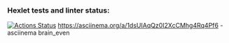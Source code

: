 ### Hexlet tests and linter status:
[![Actions Status](https://github.com/dromant1k/python-project-49/actions/workflows/hexlet-check.yml/badge.svg)](https://github.com/dromant1k/python-project-49/actions)
https://asciinema.org/a/1dsUIAqQz0I2XcCMhg4Rq4Pf6 - asciinema brain_even

